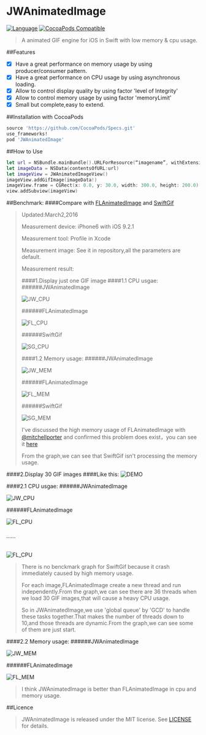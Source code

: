 

# JWAnimatedImage
[![Language](https://img.shields.io/badge/swift-2.1-orange.svg)](http://swift.org)
[![CocoaPods Compatible](https://img.shields.io/cocoapods/v/JWAnimatedImage.svg)](https://img.shields.io/cocoapods/v/JWAnimatedImage.svg)
 >  A animated GIF engine for iOS in Swift with low memory & cpu usage. <p>

##Features
- [x] Have a great performance on memory usage by using producer/consumer pattern.
- [x] Have a great performance on CPU usage by using asynchronous loading.
- [x] Allow to control display quality by using factor 'level of Integrity'
- [x] Allow to control memory usage by using factor 'memoryLimit'
- [x] Small but complete,easy to extend.

##Installation with CocoaPods
```ruby
source 'https://github.com/CocoaPods/Specs.git'
use_frameworks!
pod 'JWAnimatedImage'
```
##How to Use
```swift
let url = NSBundle.mainBundle().URLForResource(“imagename”, withExtension: "gif")!
let imageData = NSData(contentsOfURL:url)
let imageView = JWAnimatedImageView()
imageView.addGifImage(imageData!)
imageView.frame = CGRect(x: 0.0, y: 30.0, width: 300.0, height: 200.0)
view.addSubview(imageView)
```
##Benchmark:
####Compare with [FLAnimatedImage](https://github.com/Flipboard/FLAnimatedImage) and [SwiftGif](https://github.com/bahlo/SwiftGif)
> Updated:March2,2016<p>
> Measurement device:&nbsp;iPhone6 with iOS 9.2.1<p>
> Measurement tool:&nbsp;Profile in Xcode<p>
> Measurement image:&nbsp;See it in repository,all the parameters are default.<p>
> Measurement result:<p>
####1.Display just one GIF image
####1.1 CPU usgae:
######JWAnimatedImage<p>
![JW_CPU](https://raw.githubusercontent.com/wangjwchn/BenchmarkImage/master/JW_CPU1.png)<p>
######FLAnimatedImage<p>
![FL_CPU](https://raw.githubusercontent.com/wangjwchn/BenchmarkImage/master/FL_CPU1.png)<p>
######SwiftGif<p>
![SG_CPU](https://raw.githubusercontent.com/wangjwchn/BenchmarkImage/master/SG_CPU.png)<p>
####1.2 Memory usage: 
######JWAnimatedImage<p>
![JW_MEM](https://raw.githubusercontent.com/wangjwchn/BenchmarkImage/master/JW_MEM1.png)<p>
######FLAnimatedImage<p>
![FL_MEM](https://raw.githubusercontent.com/wangjwchn/BenchmarkImage/master/FL_MEM1.png)<p>
######SwiftGif<p>
![SG_MEM](https://raw.githubusercontent.com/wangjwchn/BenchmarkImage/master/SG_MEM.png)<p>
 > I've discussed the high memory usage of FLAnimatedImage with [@mitchellporter](https://github.com/mitchellporter) and confirmed this problem does exist，you can see it [here](https://github.com/wangjwchn/JWAnimatedImage/issues/1)<p>
 > From the graph,we can see that SwiftGif isn't processing the memory usage.<p>

####2.Display 30 GIF images
####Like this:
![DEMO](https://raw.githubusercontent.com/wangjwchn/BenchmarkImage/master/DEMO.jpg)<p>
####2.1 CPU usgae:
######JWAnimatedImage<p>
![JW_CPU](https://raw.githubusercontent.com/wangjwchn/BenchmarkImage/master/JW_CPU2.png)<p>
######FLAnimatedImage<p>
![FL_CPU](https://raw.githubusercontent.com/wangjwchn/BenchmarkImage/master/FL_CPU2.png)<p> 
###### ...... <p>
![FL_CPU](https://raw.githubusercontent.com/wangjwchn/BenchmarkImage/master/FL_CPU3.png)<p> 
 > There is no benckmark graph for SwiftGif because it crash immediately caused by high memory usage.<p>
 > For each image,FLAnimatedImage create a new thread and run independently.From the graph,we can see there are 36 threads when we load 30 GIF images,that will cause a heavy CPU usage.<p>
 > So in JWAnimatedImage,we use 'global queue' by 'GCD' to handle these tasks together.That makes the number of threads down to 10,and those threads are dynamic.From the graph,we can see some of them are just start.<p>

####2.2 Memory usage:
######JWAnimatedImage<p>
![JW_MEM](https://raw.githubusercontent.com/wangjwchn/BenchmarkImage/master/JW_MEM2.png)<p>
######FLAnimatedImage<p>
![FL_MEM](https://raw.githubusercontent.com/wangjwchn/BenchmarkImage/master/FL_MEM2.png)<p>
 > I think JWAnimatedImage is better than FLAnimatedImage in cpu and memory usage.<p>

##Licence
 > JWAnimatedImage is released under the MIT license. See [LICENSE](https://github.com/wangjwchn/JWAnimatedImage/raw/master/LICENSE) for details.<p>
